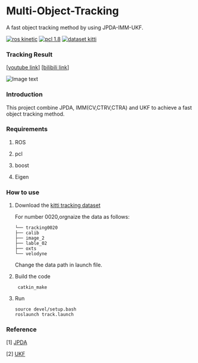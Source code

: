 # Multi-Object-Tracking
A fast object tracking method by using JPDA-IMM-UKF.

[![ros kinetic](https://img.shields.io/badge/ros-kinetic-brightgreen.svg)](http://wiki.ros.org/)  [![pcl 1.8](https://img.shields.io/badge/pcl-1.8-red.svg)](https://pointclouds.org/)  [![dataset kitti](https://img.shields.io/badge/dataset-kitti-blue.svg)](http://www.cvlibs.net/datasets/kitti/eval_tracking.php)


### Tracking Result  
[[youtube link](https://www.youtube.com/watch?v=RxPtNZFFpqI&ab_channel=IntelligenceVehicle)] 
[[bilibili link](https://www.bilibili.com/video/BV1Pv411W77F/)]

![Image text](https://github.com/wangx1996/Multi-Object-Tracking/blob/main/result/viewer.gif)


### Introduction

This project combine JPDA, IMM(CV,CTRV,CTRA) and UKF to achieve a fast object tracking method.

### Requirements

1. ROS

2. pcl

3. boost

4. Eigen

### How to use

1. Download the [kitti tracking dataset](http://www.cvlibs.net/datasets/kitti/eval_tracking.php)

   For number 0020,orgnaize the data as follows:
   
       └── tracking0020
       ├── calib
       ├── image_2
       ├── lable_02
       ├── oxts
       └── velodyne
       
   Change the data path in launch file.
   
   
2. Build the code

        catkin_make
    
3. Run
        
       source devel/setup.bash
       roslaunch track.launch
   
   
### Reference

[1] [JPDA](https://github.com/apennisi/jpdaf_tracking)

[2] [UKF](https://github.com/mithi/fusion-ukf)

